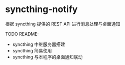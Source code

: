 # syncthing-notify

根据 syncthing 提供的 REST API 进行消息处理与桌面通知

TODO README:
- syncthing 中继服务器搭建
- syncthing 简易使用
- syncthing 与本程序的桌面通知联动